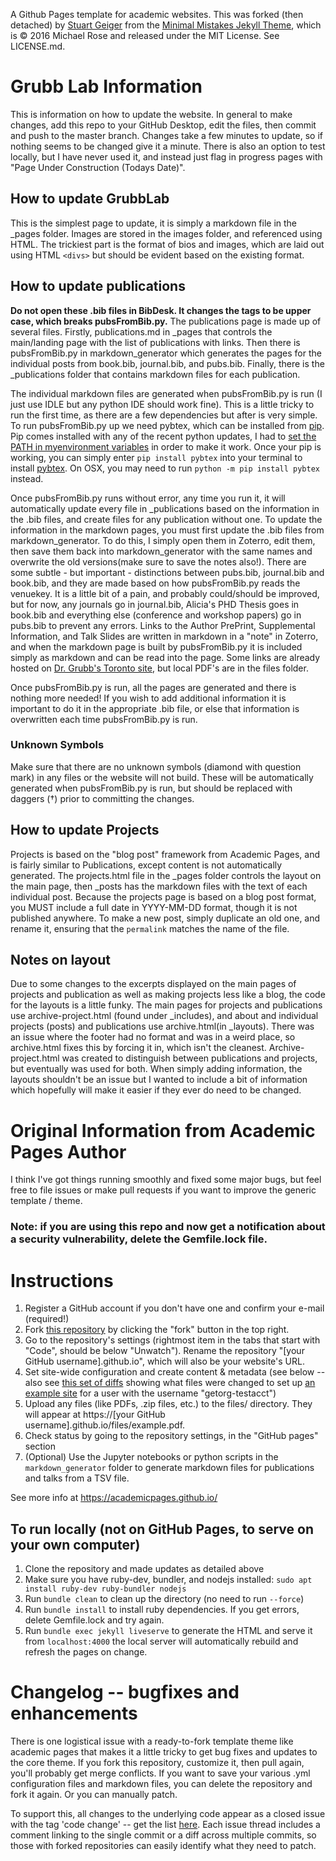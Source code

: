 A Github Pages template for academic websites. This was forked (then detached)
by [Stuart Geiger](https://github.com/staeiou) from the [Minimal Mistakes Jekyll
Theme](https://mmistakes.github.io/minimal-mistakes/), which is © 2016 Michael
Rose and released under the MIT License. See LICENSE.md.


# Grubb Lab Information
This is information on how to update the website. In general to make changes,
add this repo to your GitHub Desktop, edit the files, then commit and push to
the master branch. Changes take a few minutes to update, so if nothing seems to
be changed give it a minute. There is also an option to test locally, but I have
never used it, and instead just flag in progress pages with "Page Under
Construction (Todays Date)". 

## How to update GrubbLab
This is the simplest page to update, it is simply a markdown file in the _pages
folder. Images are stored in the images folder, and referenced using HTML. The
trickiest part is the format of bios and images, which are laid out using HTML
`<divs>` but should be evident based on the existing format. 

## How to update publications
**Do not open these .bib files in BibDesk. It changes the tags to be upper case,
which breaks pubsFromBib.py.** 
The publications page is made up of several files. Firstly, publications.md in
_pages that controls the main/landing page with the list of publications with
links. Then there is pubsFromBib.py in markdown_generator which generates the
pages for the individual posts from book.bib, journal.bib, and pubs.bib. 
Finally, there is the _publications folder that
contains markdown files for each publication. 

The individual markdown files are generated when pubsFromBib.py is run (I just
use IDLE but any python IDE should work fine). This is a little tricky to run
the first time, as there are a few dependencies but after is very simple. To run
pubsFromBib.py up we need pybtex, which can be installed from
[pip](https://pip.pypa.io/en/stable/installing/). Pip comes installed with any
of the recent python updates, I had to [set the PATH in myenvironment
variables](https://stackoverflow.com/questions/23708898/pip-is-not-recognized-as-an-internal-or-external-command)
in order to make it work. Once your pip is working, you can simply enter `pip
install pybtex` into your terminal to install [pybtex](https://pybtex.org/). On
OSX, you may need to run `python -m pip install pybtex` instead.

Once pubsFromBib.py runs without error, any time you run it, it will
automatically update every file in _publications based on the information in the
.bib files, and create files for any publication without one. To update the
information in the markdown pages, you must first update the .bib files from
markdown_generator. To do this, I simply open them in Zoterro, edit them, then
save them back into markdown_generator with the same names and overwrite the old
versions(make sure to save the notes also!). There are some subtle - but
important - distinctions between pubs.bib, journal.bib and book.bib, and they
are made based on how pubsFromBib.py reads the venuekey. It is a little bit of a
pain, and probably could/should be improved, but for now, any journals go in
journal.bib, Alicia's PHD Thesis goes in book.bib and everything else
(conference and workshop papers) go in pubs.bib to prevent any errors. Links to
the Author PrePrint, Supplemental Information, and Talk Slides are written in
markdown in a "note" in Zoterro, and when the markdown page is built by
pubsFromBib.py it is included simply as markdown and can be read into the page.
Some links are already hosted on [Dr. Grubb's Toronto
site](http://www.cs.toronto.edu/~amgrubb/), but local PDF's are in the files
folder.

Once pubsFromBib.py is run, all the pages are generated and there is nothing
more needed! If you wish to add additional information it is important to do it
in the appropriate .bib file, or else that information is overwritten each time
pubsFromBib.py is run. 

### Unknown Symbols
Make sure that there are no unknown symbols (diamond with question mark) in any
files or the website will not build. These will be automatically generated when
pubsFromBib.py is run, but should be replaced with daggers (†) prior to
committing the changes.

## How to update Projects
Projects is based on the "blog post" framework from Academic Pages, and is
fairly similar to Publications, except content is not automatically generated.
The projects.html file in the _pages folder controls the layout on the main
page, then _posts has the markdown files with the text of each individual post.
Because the projects page is based on a blog post format, you MUST include a
full date in YYYY-MM-DD format, though it is not published anywhere. To make a
new post, simply duplicate an old one, and rename it, ensuring that the
`permalink` matches the name of the file. 

## Notes on layout
Due to some changes to the excerpts displayed on the main pages of projects and
publication as well as making projects less like a blog, the code for the
layouts is a little funky. The main pages for projects and publications use
archive-project.html (found under _includes), and about and individual projects
(posts) and publications use archive.html(in _layouts). There was an issue where
the footer had no format and was in a weird place, so archive.html fixes this by
forcing it in, which isn't the cleanest. Archive-project.html was created to
distinguish between publications and projects, but eventually was used for both.
When simply adding information, the layouts shouldn't be an issue but I wanted
to include a bit of information which hopefully will make it easier if they ever
do need to be changed.


# Original Information from Academic Pages Author
I think I've got things running smoothly and fixed some major bugs, but feel
free to file issues or make pull requests if you want to improve the generic
template / theme.

### Note: if you are using this repo and now get a notification about a security vulnerability, delete the Gemfile.lock file. 

# Instructions

1. Register a GitHub account if you don't have one and confirm your e-mail
   (required!)
1. Fork [this
   repository](https://github.com/academicpages/academicpages.github.io) by
   clicking the "fork" button in the top right. 
1. Go to the repository's settings (rightmost item in the tabs that start with
   "Code", should be below "Unwatch"). Rename the repository "[your GitHub
   username].github.io", which will also be your website's URL.
1. Set site-wide configuration and create content & metadata (see below -- also
   see [this set of diffs](http://archive.is/3TPas) showing what files were
   changed to set up [an example site](https://getorg-testacct.github.io) for a
   user with the username "getorg-testacct")
1. Upload any files (like PDFs, .zip files, etc.) to the files/ directory. They
   will appear at https://[your GitHub username].github.io/files/example.pdf.  
1. Check status by going to the repository settings, in the "GitHub pages"
   section
1. (Optional) Use the Jupyter notebooks or python scripts in the
   `markdown_generator` folder to generate markdown files for publications and
   talks from a TSV file.

See more info at https://academicpages.github.io/

## To run locally (not on GitHub Pages, to serve on your own computer)

1. Clone the repository and made updates as detailed above
1. Make sure you have ruby-dev, bundler, and nodejs installed: `sudo apt install
   ruby-dev ruby-bundler nodejs`
1. Run `bundle clean` to clean up the directory (no need to run `--force`)
1. Run `bundle install` to install ruby dependencies. If you get errors, delete
   Gemfile.lock and try again.
1. Run `bundle exec jekyll liveserve` to generate the HTML and serve it from
   `localhost:4000` the local server will automatically rebuild and refresh the
   pages on change.

# Changelog -- bugfixes and enhancements

There is one logistical issue with a ready-to-fork template theme like academic
pages that makes it a little tricky to get bug fixes and updates to the core
theme. If you fork this repository, customize it, then pull again, you'll
probably get merge conflicts. If you want to save your various .yml
configuration files and markdown files, you can delete the repository and fork
it again. Or you can manually patch. 

To support this, all changes to the underlying code appear as a closed issue
with the tag 'code change' -- get the list
[here](https://github.com/academicpages/academicpages.github.io/issues?q=is%3Aclosed%20is%3Aissue%20label%3A%22code%20change%22%20).
Each issue thread includes a comment linking to the single commit or a diff
across multiple commits, so those with forked repositories can easily identify
what they need to patch.

